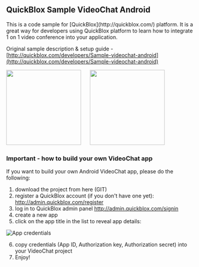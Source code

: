 <h2> QuickBlox Sample VideoChat Android</h2>
This is a code sample for [QuickBlox](http://quickblox.com/) platform. It is a great way for developers using QuickBlox platform to learn how to integrate 1 on 1 video conference into your application.

Original sample description & setup guide - [http://quickblox.com/developers/Sample-videochat-android](http://quickblox.com/developers/Sample-videochat-android)

<img src="http://files.quickblox.com/qb_videochat_android2.png" width=200 />
&nbsp;&nbsp;&nbsp;&nbsp; <img src="http://files.quickblox.com/qb_videochat_android5.png" width=200 />

<h3>Important - how to build your own VideoChat app</h3>

If you want to build your own Android VideoChat app, please do the following:<br />
1) download the project from here (GIT)<br />
2) register a QuickBlox account (if you don't have one yet): http://admin.quickblox.com/register<br />
3) log in to QuickBlox admin panel http://admin.quickblox.com/signin<br />
4) create a new app <br />
5) click on the app title in the list to reveal app details:<br />

![App credentials](http://files.quickblox.com/QuickBlox_application_credentials.png)

6) copy credentials (App ID, Authorization key, Authorization secret) into your VideoChat project<br />
7) Enjoy!
